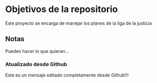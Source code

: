 # Objetivos de la repositorio

Este proyecto se encarga de manejar los planes de la liga de la justicia


## Notas
Pueden hacer lo que quieran...

### Atualizado desde Github
Este es un mensaje editado completamente desde Github!!!
